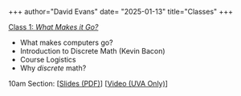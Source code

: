 +++
author="David Evans"
date= "2025-01-13"
title="Classes"
+++

[Class 1: _What Makes it Go?_](/class1) 
- What makes computers go?
- Introduction to Discrete Math (Kevin Bacon)
- Course Logistics
- Why _discrete_ math?

10am Section: [[Slides (PDF)](https://virginia.box.com/s/thtepzep1xvlvr08e9p9o764gyko5dex)] [[Video (UVA Only)](https://uva.hosted.panopto.com/Panopto/Pages/Viewer.aspx?id=5d4dabd5-9623-417e-b577-b26400f6145d)]


